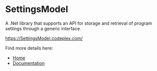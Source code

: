 # SettingsModel
A .Net library that supports an API for storage and retrieval of program settings through a generic interface.

https://SettingsModel.codeplex.com/

Find more details here:
- [Home](https://github.com/Dirkster99/SettingsModel/blob/master/1.0/01_docs/Home.md)
- [Documentation](https://github.com/Dirkster99/SettingsModel/blob/master/1.0/01_docs/Documentation.md)
